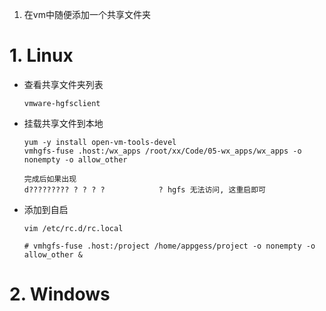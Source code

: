1. 在vm中随便添加一个共享文件夹

# 1. Linux

* 查看共享文件夹列表

  ```shell
  vmware-hgfsclient
  ```

* 挂载共享文件到本地

  ```shell
  yum -y install open-vm-tools-devel
  vmhgfs-fuse .host:/wx_apps /root/xx/Code/05-wx_apps/wx_apps -o nonempty -o allow_other
      
  完成后如果出现
  d????????? ? ? ? ?            ? hgfs 无法访问, 这重启即可
  ```

* 添加到自启

  ```shell
  vim /etc/rc.d/rc.local
  
  # vmhgfs-fuse .host:/project /home/appgess/project -o nonempty -o allow_other &
  ```

# 2. Windows

